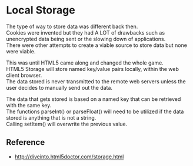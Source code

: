 # Local Storage

The type of way to store data was different back then. <br>
Cookies were invented but they had A LOT of drawbacks such as unencrypted data being sent or the slowing down of applications. <br>
There were other attempts to create a viable source to store data but none were viable. <br>

This was until HTML5 came along and changed the whole game. <br>
HTML5 Storage will store named key/value pairs locally, within the web client browser. <br>
The data stored is never transmitted to the remote web servers unless the user decides to manually send out the data. <br>

The data that gets stored is based on a named key that can be retrieved with the same key.<br>
The functions parseInt() or parseFloat() will need to be utilized if the data stored is anything that is not a string. <br>
Calling setItem() will overwrite the previous value. <br>

## Reference
- http://diveinto.html5doctor.com/storage.html
